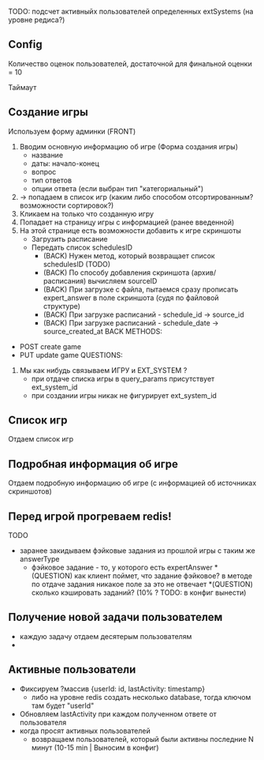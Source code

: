TODO: подсчет активныйх пользователей определенных extSystems (на уровне редиса?)

## Config
Количество оценок пользователей, достаточной для финальной оценки = 10

Таймаут

## Создание игры

Используем форму админки (FRONT)
1) Вводим основную информацию об игре (Форма создания игры)
    * название
    * даты: начало-конец
    * вопрос
    * тип ответов
    * опции ответа (если выбран тип "категориальный") 
2) -> попадаем в список игр (каким либо способом отсортированным? возможности сортировок?)
3) Кликаем на только что созданную игру
4) Попадает на страницу игры с информацией (ранее введенной)
5) На этой странице есть возможности добавить к игре скриншоты
    * Загрузить расписание
    * Передать список schedulesID 
        * (BACK) Нужен метод, который возвращает список schedulesID (TODO)
        * (BACK) По способу добавления скриншота (архив/расписания) вычисляем sourceID
        * (BACK) При загрузке с файла, пытаемся сразу прописать expert_answer в поле скриншота (судя по файловой структуре)
        * (BACK) При загрузке расписаний - schedule_id -> source_id
        * (BACK) При загрузке расписаний - schedule_date -> source_created_at 
BACK METHODS:
* POST create game
* PUT update game
QUESTIONS:
1) Мы как нибудь связываем ИГРУ и EXT_SYSTEM ?
    * при отдаче списка игры в query_params присутствует ext_system_id
    * при создании игры никак не фигурирует ext_system_id

## Список игр
Отдаем список игр

## Подробная информация об игре
Отдаем подробную информацию об игре (с информацией об источниках скриншотов)

## Перед игрой прогреваем redis!
TODO
* заранее закидываем фэйковые задания из прошлой игры с таким же answerType
    * фэйковое задание - то, у которого есть expertAnswer 
        *(QUESTION) как клиент поймет, что задание фэйковое? в методе по отдаче задания никакое поле за это не отвечает
    *(QUESTION) сколько кэшировать заданий? (10% ? TODO: в конфиг вынести)
## Получение новой задачи пользователем
* каждую задачу отдаем десятерым пользователям
* 


## Активные пользователи
* Фиксируем ?массив {userId: id, lastActivity: timestamp}
    * либо на уровне redis создать несколько database, тогда ключом там будет "userId"
* Обновляем lastActivity при каждом полученном ответе от пользователя
* когда просят активных пользователей
    * возвращаем пользователей, который были активны последние N минут (10-15 min | Выносим в конфиг)